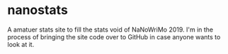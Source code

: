 # nanostats
A amatuer stats site to fill the stats void of NaNoWriMo 2019. I'm in the process of bringing the site code over to GitHub in case anyone wants to look at it.
